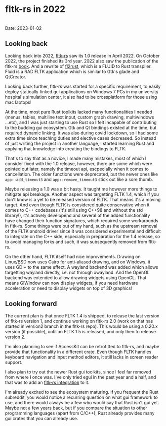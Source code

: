 # fltk-rs in 2022
<br>
Date: 2023-01-02
<br>

## Looking back
Looking back into 2022, [fltk-rs](https://github.com/fltk-rs/fltk-rs) saw its 1.0 release in April 2022. On October 2022, the project finished its 3rd year. 2022 also saw the publication of the fltk-rs [book](https://fltk-rs.github.io/fltk-book/). And a rewrite of [fl2rust](https://github.com/fltk-rs/fl2rust), which is a FLUID to Rust transpiler. Fluid is a RAD FLTK application which is similar to Gtk's glade and QtCreator. 

Looking back further, fltk-rs was started for a specific requirement, to easily deploy statically-linked gui applications on Windows 7 PCs in my university hospital's simulation center, it also had to be crossplatform for those using mac laptops! 

At the time, most pure Rust toolkits lacked many functionalities I needed (menus, tables, multiline text input, custom graph drawing, multiwindows ...etc), and I was just starting to use Rust so I felt incapable of contributing to the budding gui ecosystem. Gtk and Qt bindings existed at the time, but required dynamic linking. It was also during covid lockdown, so I had some extra time since teaching duties and elective cases decreased. So instead of just writing the project in another language, I started learning Rust and applying that knowledge into creating the bindings to FLTK.

That's to say that as a novice, I made many mistakes, most of which I consider fixed with the 1.0 release, however, there are some which were pointed out later, namely the timeout api, escpecially when it comes to cancellation. The older functions were deprecated, but the newer ones like `app::add_timeout3` and `app::remove_timeout3` stick out like a sore thumb.

Maybe releasing a 1.0 was a bit hasty. It taught me however more things to mitigate api breakage. Another aspect was targetting FLTK 1.4, which if you don't know is a yet to be released version of FLTK. That means it's a moving target. And even though FLTK is considered quite conservative when it comes to C++ codebases (it's still using C++98 and without the std library!), it's actively developend and several of the added functionality have changed their function signatures, which required some workarounds in fltk-rs. Some things were out of my hand, such as the upstream removal of the FLTK android driver since it was considered experimental and difficult to integrate on the C++ side, especially in preparation for the 1.4 release, so to avoid managing forks and such, it was subsequently removed from fltk-rs. 

On the other hand, FLTK itself had nice improvements. Drawing on Linux/BSD now uses Cairo for anti-aliased drawing, and on Windows, it uses GDI+ to the same effect. A wayland backend was added which allows targetting wayland directly, i.e. not through xwayland. And the OpenGL backend was extended to allow drawing widgets using OpenGL. That means GlWindow can now display widgets, if you need hardware acceleration or need to display widgets on top of 3D graphics!

## Looking forward
The current plan is that once FLTK 1.4 is shipped, to release the last version of fltk-rs version 1, and continue working on fltk-rs 2.0 (work on that has started in version2 branch in the fltk-rs repo). This would be using a 0.20.x version (if possible), until an FLTK 1.5 is released, and only then to release version 2.

I'm also planning to see if AccessKit can be retrofitted to fltk-rs, and maybe provide that functionality in a different crate. Even though FLTK handles keyboard navigation and input method editors, it still lacks in screen reader support.

I also plan to try out the newer Rust gui toolkits, since I feel far removed from where I once was. I've only tried egui in the past year and a half, and that was to add an [fltk-rs integration](https://github.com/fltk-rs/fltk-egui) to it.

I'm already excited to see the ecosystem maturing. If you frequent the Rust subreddit, you would notice a recurring question on what gui framework to use, and there would always be a few who would say that Rust isn't gui yet. Maybe not a few years back, but if you compare the situation to other programming languages (apart from C/C++), Rust already provides many gui crates that you can already use.